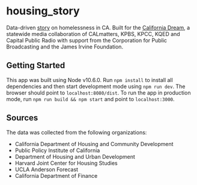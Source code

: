 # housing_story

Data-driven [story](https://calmatters.org/articles/homelessness-data-housing-charts/) on homelessness in CA. Built for the [California Dream](https://www.kqed.org/news/series/californiadream), a statewide media collaboration of CALmatters, KPBS, KPCC, KQED and Capital Public Radio with support from the Corporation for Public Broadcasting and the James Irvine Foundation.

## Getting Started
This app was built using Node v10.6.0. Run `npm install` to install all dependencies and then start development mode using `npm run dev`. The browser should point to `localhost:8080/dist`. To run the app in production mode, run `npm run build && npm start` and point to `localhost:3000`.

## Sources
The data was collected from the following organizations:

- California Department of Housing and Community Development
- Public Policy Institute of California
- Department of Housing and Urban Development
- Harvard Joint Center for Housing Studies
- UCLA Anderson Forecast
- California Department of Finance 
